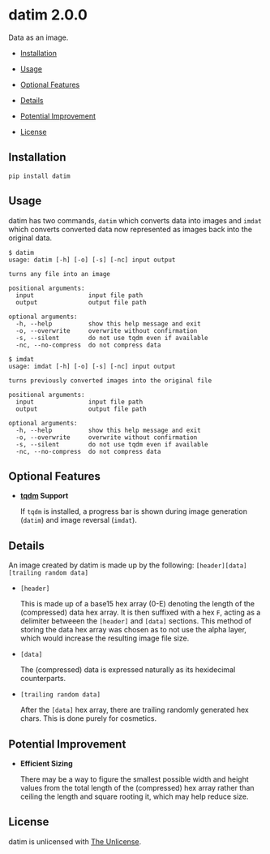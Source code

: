 # datim 2.0.0

Data as an image.

- [Installation](#installation)

- [Usage](#usage)

- [Optional Features](#optional-features)

- [Details](#details)

- [Potential Improvement](#potential-improvement)

- [License](#license)

## Installation

<!---
### Compiled Variant

datim will be compiled with mypyc for this variant.
-->

```
pip install datim
```

<!---
### Standard Variant

datim is installed as a pure Python module.

```
pip install "datim[standard]"
```
-->

## Usage

datim has two commands, `datim` which converts data into images and `imdat`
which converts converted data now represented as images back into the original
data.

```
$ datim
usage: datim [-h] [-o] [-s] [-nc] input output

turns any file into an image

positional arguments:
  input               input file path
  output              output file path

optional arguments:
  -h, --help          show this help message and exit
  -o, --overwrite     overwrite without confirmation
  -s, --silent        do not use tqdm even if available
  -nc, --no-compress  do not compress data
```

```
$ imdat
usage: imdat [-h] [-o] [-s] [-nc] input output

turns previously converted images into the original file

positional arguments:
  input               input file path
  output              output file path

optional arguments:
  -h, --help          show this help message and exit
  -o, --overwrite     overwrite without confirmation
  -s, --silent        do not use tqdm even if available
  -nc, --no-compress  do not compress data
```

## Optional Features

- **[tqdm](https://github.com/tqdm/tqdm) Support**

  If `tqdm` is installed, a progress bar is shown during image generation
  (`datim`) and image reversal (`imdat`).

## Details

An image created by datim is made up by the following:
`[header][data][trailing random data]`

- `[header]`

  This is made up of a base15 hex array (0-E) denoting the length of the
  (compressed) data hex array. It is then suffixed with a hex `F`, acting as a
  delimiter betweeen the `[header]` and `[data]` sections. This method of
  storing the data hex array was chosen as to not use the alpha layer, which
  would increase the resulting image file size.

- `[data]`

  The (compressed) data is expressed naturally as its hexidecimal counterparts.

- `[trailing random data]`

  After the `[data]` hex array, there are trailing randomly generated hex
  chars. This is done purely for cosmetics.

## Potential Improvement  

- **Efficient Sizing**

  There may be a way to figure the smallest possible width and height values
  from the total length of the (compressed) hex array rather than ceiling the
  length and square rooting it, which may help reduce size.

## License

datim is unlicensed with [The Unlicense](https://unlicense.org).
